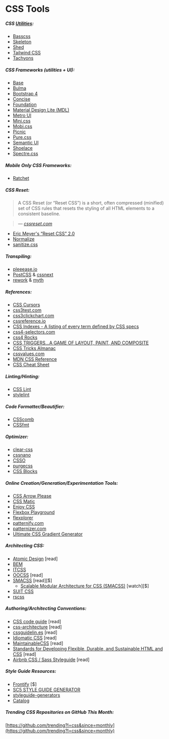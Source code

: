 # CSS Tools

##### CSS [Utilities](https://css-tricks.com/need-css-utility-library/):

* [Basscss](http://basscss.com/)
* [Skeleton](http://getskeleton.com/)
* [Shed](http://tedconf.github.io/shed-css/)
* [Tailwind CSS](https://tailwindcss.com/)
* [Tachyons](https://github.com/tachyons-css/tachyons/)

##### CSS Frameworks (utilities + UI):

* [Base](http://getbase.org/)
* [Bulma](http://bulma.io/)
* [Bootstrap 4](https://v4-alpha.getbootstrap.com/)
* [Concise](http://concisecss.com/)
* [Foundation](http://foundation.zurb.com/)
* [Material Design Lite (MDL)](http://www.getmdl.io/index.html)
* [Metro UI](http://metroui.org.ua/)
* [Mini.css](https://minicss.org/)
* [Mobi.css](http://getmobicss.com/)
* [Picnic](http://picnicss.com/)
* [Pure.css](http://purecss.io/)
* [Semantic UI](http://semantic-ui.com/)
* [Shoelace](https://shoelace.style/)
* [Spectre.css](https://picturepan2.github.io/spectre/)

##### Mobile Only CSS Frameworks:

* [Ratchet](http://goratchet.com/)

##### CSS Reset:

> A CSS Reset (or “Reset CSS”) is a short, often compressed (minified) set of CSS rules that resets the styling of all HTML elements to a consistent baseline.

><cite>&#8212; [cssreset.com](http://cssreset.com/what-is-a-css-reset/)</cite>

* [Eric Meyer's “Reset CSS” 2.0](http://meyerweb.com/eric/tools/css/reset/)
* [Normalize](https://necolas.github.io/normalize.css/)
* [sanitize.css](https://github.com/jonathantneal/sanitize.css)

##### Transpiling:

* [pleeease.io](http://pleeease.io/)
* [PostCSS](https://github.com/postcss/postcss) & [cssnext](http://cssnext.io/)
* [rework](https://github.com/reworkcss/rework) & [myth](http://www.myth.io/)

##### References:

* [CSS Cursors](http://csscursor.info/)
* [css3test.com](http://css3test.com/)
* [css3clickchart.com](http://css3clickchart.com/)
* [cssreference.io](http://cssreference.io/)
* [CSS Indexes - A listing of every term defined by CSS specs](https://drafts.csswg.org/indexes/)
* [css4-selectors.com](http://css4-selectors.com/)
* [css4 Rocks](http://css4.rocks/)
* [CSS TRIGGERS...A GAME OF LAYOUT, PAINT, AND COMPOSITE](http://csstriggers.com/)
* [CSS Tricks Almanac](https://css-tricks.com/almanac/)
* [cssvalues.com](http://cssvalues.com/)
* [MDN CSS Reference](https://developer.mozilla.org/en-US/docs/Web/CSS/Reference)
* [CSS Cheat Sheet](https://adam-marsden.co.uk/css-cheat-sheet/)

##### Linting/Hinting:

* [CSS Lint](http://csslint.net/)
* [stylelint](http://stylelint.io/)

##### Code Formatter/Beautifier:

* [CSScomb](https://github.com/csscomb/csscomb.js)
* [CSSfmt](https://github.com/morishitter/cssfmt)

##### Optimizer:

* [clear-css](https://github.com/jakubpawlowicz/clean-css)
* [cssnano](http://cssnano.co/)
* [CSSO](http://css.github.io/csso/)
* [purgecss](https://github.com/FullHuman/purgecss)
* [CSS Blocks](http://css-blocks.com/)

##### Online Creation/Generation/Experimentation Tools:

* [CSS Arrow Please](http://cssarrowplease.com/)
* [CSS Matic](http://www.cssmatic.com/)
* [Enjoy CSS](http://enjoycss.com/)
* [Flexbox Playground](https://scotch.io/demos/visual-guide-to-css3-flexbox-flexbox-playground)
* [flexplorer](http://bennettfeely.com/flexplorer/)
* [patternify.com](http://patternify.com)
* [patternizer.com](http://patternizer.com/)
* [Ultimate CSS Gradient Generator](http://www.colorzilla.com/gradient-editor/)

##### Architecting CSS:

* [Atomic Design](http://atomicdesign.bradfrost.com/) [read]
* [BEM](http://getbem.com/introduction/)
* [ITCSS](https://www.xfive.co/blog/itcss-scalable-maintainable-css-architecture/)
* [OOCSS](http://oocss.org/) [read]
* [SMACSS](https://smacss.com/) [read][$]
  * [Scalable Modular Architecture for CSS (SMACSS)](https://frontendmasters.com/courses/smacss/) [watch][$]
* [SUIT CSS](http://suitcss.github.io)
* [rscss](http://rscss.io/)

##### Authoring/Architecting Conventions:

* [CSS code guide](http://codeguide.co/#css) [read]
* [css-architecture](https://github.com/jareware/css-architecture) [read]
* [cssguidelin.es](http://cssguidelin.es/) [read]
* [Idiomatic CSS](https://github.com/necolas/idiomatic-css) [read]
* [MaintainableCSS](http://maintainablecss.com/) [read]
* [Standards for Developing Flexible, Durable, and Sustainable HTML and CSS](http://mdo.github.io/code-guide/) [read]
* [Airbnb CSS / Sass Styleguide](https://github.com/airbnb/css) [read]

##### Style Guide Resources:

* [Frontify](https://frontify.com/) [$]
* [SC5 STYLE GUIDE GENERATOR](http://styleguide.sc5.io/)
* [styleguide-generators](https://github.com/davidhund/styleguide-generators)
* [Catalog](https://docs.catalog.style/)

##### Trending CSS Repositories on GitHub This Month:

[https://github.com/trending?l=css&since=monthly](https://github.com/trending?l=css&since=monthly)



































 






